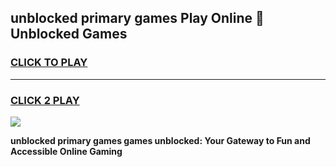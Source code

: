 
## unblocked primary games Play Online 👋 Unblocked Games
<h3>
<a href="https://premium.freeplayer.one?title=unblocked_primary_games&ref=19F">CLICK TO PLAY</a></h3>
<hr>

<h3>
<a href="https://premium.freeplayer.one?title=unblocked_primary_games&ref=19F">CLICK 2 PLAY</a>
  
</h3>

<a href="https://premium.freeplayer.one?title=unblocked_primary_games&ref=19F"><img src="https://clearcache.store/games.png"></a>


**unblocked primary games games unblocked: Your Gateway to Fun and Accessible Online Gaming**
